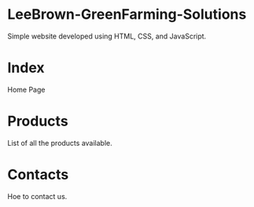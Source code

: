 # LeeBrown-GreenFarming-Solutions
Simple website developed using HTML, CSS, and JavaScript.

# Index
Home Page

# Products
List of all the products available.

# Contacts

Hoe to contact us.